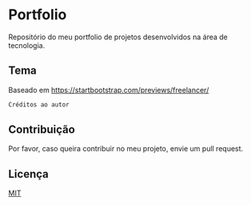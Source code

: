 # Portfolio

Repositório do meu portfolio de projetos desenvolvidos na área de tecnologia.

## Tema

Baseado em https://startbootstrap.com/previews/freelancer/

```bash
Créditos ao autor
```

## Contribuição


Por favor, caso queira contribuir no meu projeto, envie um pull request.

## Licença
[MIT](https://choosealicense.com/licenses/mit/)
